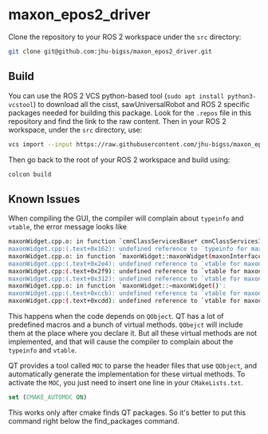 # maxon_epos2_driver

Clone the repository to your ROS 2 workspace under the `src` directory:

```bash
git clone git@github.com:jhu-bigss/maxon_epos2_driver.git
```

## Build

You can use the ROS 2 VCS python-based tool (`sudo apt install
python3-vcstool`) to download all the cisst, sawUniversalRobot and ROS
2 specific packages needed for building this package.  Look
for the `.repos` file in this repository and find the link to the raw
content. Then in your ROS 2 workspace, under the `src` directory,
use:
```bash
vcs import --input https://raw.githubusercontent.com/jhu-bigss/maxon_epos2_driver/master/maxon_epos2_driver.repos
```
Then go back to the root of your ROS 2 workspace and build using:
```bash
colcon build
```

## Known Issues
When compiling the GUI, the compiler will complain about `typeinfo` and `vtable`, the error message looks like 
```bash
maxonWidget.cpp.o: in function `cmnClassServicesBase* cmnClassServicesInstantiate<maxonWidget>()':
maxonWidget.cpp:(.text+0x162): undefined reference to `typeinfo for maxonWidget'
maxonWidget.cpp.o: in function `maxonWidget::maxonWidget(maxonInterface*, QWidget*)':
maxonWidget.cpp:(.text+0x2e4): undefined reference to `vtable for maxonWidget'
maxonWidget.cpp:(.text+0x2f9): undefined reference to `vtable for maxonWidget'
maxonWidget.cpp:(.text+0x312): undefined reference to `vtable for maxonWidget'
maxonWidget.cpp.o: in function `maxonWidget::~maxonWidget()':
maxonWidget.cpp:(.text+0xccb): undefined reference to `vtable for maxonWidget'
maxonWidget.cpp:(.text+0xcdd): undefined reference to `vtable for maxonWidget'
```

This happens when the code depends on `QObject`. QT has a lot of predefined macros and a bunch of virtual methods. `QObejct` will include them at the place where you declare it. But all these virtual methods are not implemented, and that will cause the compiler to complain about the `typeinfo` and `vtable`. 

QT provides a tool called `MOC` to parse the header files that use `QObject`, and automatically generate the implementation for these virtual methods. To activate the `MOC`, you just need to insert one line in your `CMakeLists.txt`.
```cmake
set (CMAKE_AUTOMOC ON)
```

This works only after cmake finds QT packages. So it's better to put this command right below the find_packages command.
